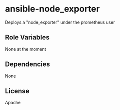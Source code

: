 ansible-node\_exporter
======================

Deploys a "node\_exporter" under the prometheus user

Role Variables
--------------

None at the moment

Dependencies
------------

None

License
-------

Apache
